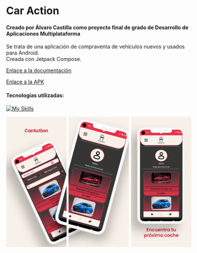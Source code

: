 <h1>Car Action</h1>
<h4>Creado por Álvaro Castilla como proyecto final de grado de Desarrollo de Aplicaciones Multiplataforma</h4>
Se trata de una aplicación de compraventa de vehículos nuevos y usados para Android. <br>
Creada con Jetpack Compose. <br>


[Enlace a la documentación](https://alvaro-c.gitbook.io/proyecto-final-de-grado/)

[Enlace a la APK](https://mega.nz/file/qGhwSLrY#EJp0MRgTbpOvSKFfJPnSYF75gDiO2lLc3L-bGIe9oOU)


<h4>Tecnologías utilizadas:</h4>

[![My Skills](https://skillicons.dev/icons?i=firebase,figma,androidstudio,kotlin)](https://skillicons.dev)

![alt Preview](https://github.com/alvarocastillx/PFG-CarAction/blob/main/proyectoMockup.png)
